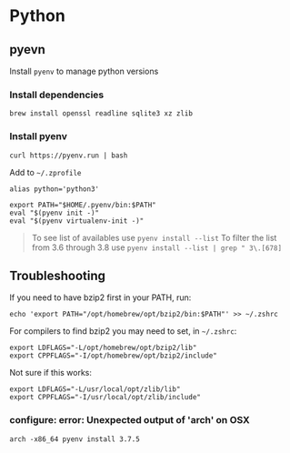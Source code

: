 # Python

## pyevn

Install `pyenv` to manage python versions

### Install dependencies

```
brew install openssl readline sqlite3 xz zlib
```

### Install pyenv

```
curl https://pyenv.run | bash
```

Add to `~/.zprofile`

```
alias python='python3'

export PATH="$HOME/.pyenv/bin:$PATH"
eval "$(pyenv init -)"
eval "$(pyenv virtualenv-init -)"
```

> To see list of availables use `pyenv install --list`
> To filter the list from 3.6 through 3.8 use `pyenv install --list | grep " 3\.[678]`


## Troubleshooting


If you need to have bzip2 first in your PATH, run:

```
echo 'export PATH="/opt/homebrew/opt/bzip2/bin:$PATH"' >> ~/.zshrc
```

For compilers to find bzip2 you may need to set, in `~/.zshrc`:

```
export LDFLAGS="-L/opt/homebrew/opt/bzip2/lib"
export CPPFLAGS="-I/opt/homebrew/opt/bzip2/include"
```

Not sure if this works:

```
export LDFLAGS="-L/usr/local/opt/zlib/lib"
export CPPFLAGS="-I/usr/local/opt/zlib/include"
```


### configure: error: Unexpected output of 'arch' on OSX
``` 
arch -x86_64 pyenv install 3.7.5
```
